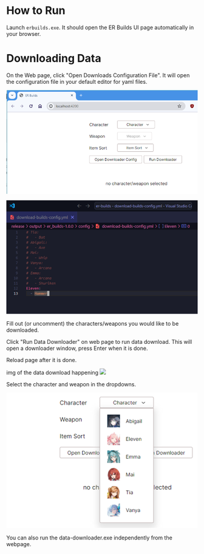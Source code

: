 # How to Run
Launch `erbuilds.exe`. It should open the ER Builds UI page automatically in your browser.

# Downloading Data
On the Web page, click "Open Downloads Configuration File". It will open the configuration file in your default editor for yaml files.

![](./img/3.png)

![](./img/4.png)

Fill out (or uncomment) the characters/weapons you would like to be downloaded.

Click "Run Data Downloader" on web page to run data download. This will open a downloader window, press Enter when it is done.

Reload page after it is done.

img of the data download happening ![](todo)

Select the character and weapon in the dropdowns.

![](./img/5.png)

You can also run the data-downloader.exe independently from the webpage.